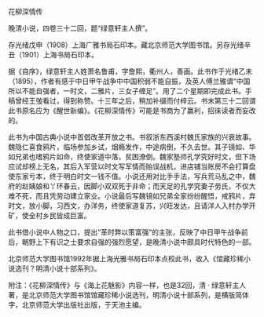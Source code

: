 花柳深情传

晚清小说，四卷三十二回，题“绿意轩主人撰”。

存光绪戊申（1908）上海广雅书局石印本。藏北京师范大学图书馆。另存光绪辛丑（1901）上海书局石印本。

据《自序》，绿意轩主人姓萧名鲁甫，字詹熙，衢州人，善画。此书作于光绪乙未（1895），作者有感于中日甲午战争中中国积弱不能自振，及英人傅兰雅谓“中国所以不能自强者，一时文，二雅片，三女子缠足”。用了二个星期即完成此书。手稿曾经王弢看过，得到称赞。十三年之后，稍加补缀而付梓云。书末第三十二回谓此书原名应为《醒世新编》。《花柳深情传》可能是书商为了赢利，招徕读者而妄改的。

此书为中国古典小说中首倡改革开放之书。书叙浙东西溪村魏氏家族的兴衰故事。魏隐仁喜食鸦片，临场参加乡试，烟瘾发作，中途病倒，不久去世。其子镜如、华如兄弟也嗜鸦片如命，终使家道中落，贫困潦倒。魏家塾师孔学究好时文，但下场应试却榜上无名，其后入军营以时文写军情而贻误战机，进店铺当账房不会打算盘使东家亏本，终于明白时文一钱不值。小说还用对比手手法，写兵荒马乱之中，魏府的赵姨娘和丫环春云，因脚小双双死于非命；而天足的孔学究妻子劳氏，不仅大难不死，而且凭劳动建立家业。小说最后写魏镜如兄弟全家纷纷醒悟，戒鸦片，弃时文，放小脚，习西文，办洋务，终使家道复苏，兴旺发达，且请洋人入村办学开矿，使全村乡民皆成巨富。

此书借小说中人物之口，提出“革时弊以策富强”的主张，反映了中日甲午战争前后，朝野上下有识之士要求自强的强烈愿望，是晚清小说中颇具时代特色的一部。

北京师范大学图书馆1992年据上海光雅书局石印本点校此书，收入《馆藏珍稀小说选刊？明清小说十部系列》。

附注：《花柳深情传》与《海上花魅影》内容一样，也是32回，清 · 绿意轩主人著，是北京师范大学图书馆馆藏珍稀小说选刊，明清小说十部系列，是横版简体字，北京师范大学出版社出版，于天池主编。